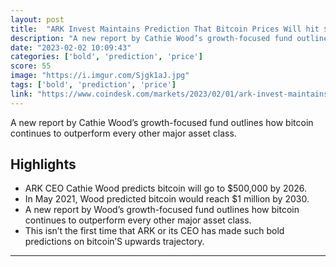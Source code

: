 ```yaml
---
layout: post
title:  "ARK Invest Maintains Prediction That Bitcoin Prices Will hit $1M by 2030"
description: "A new report by Cathie Wood’s growth-focused fund outlines how bitcoin continues to outperform every other major asset class."
date: "2023-02-02 10:09:43"
categories: ['bold', 'prediction', 'price']
score: 55
image: "https://i.imgur.com/Sjgk1aJ.jpg"
tags: ['bold', 'prediction', 'price']
link: "https://www.coindesk.com/markets/2023/02/01/ark-invest-maintains-prediction-that-bitcoin-prices-will-hit-1m-by-2030/"
---
```


A new report by Cathie Wood’s growth-focused fund outlines how bitcoin continues to outperform every other major asset class.

## Highlights

- ARK CEO Cathie Wood predicts bitcoin will go to $500,000 by 2026.
- In May 2021, Wood predicted bitcoin would reach $1 million by 2030.
- A new report by Wood’s growth-focused fund outlines how bitcoin continues to outperform every other major asset class.
- This isn’t the first time that ARK or its CEO has made such bold predictions on bitcoin’S upwards trajectory.

---

